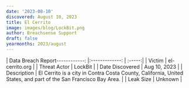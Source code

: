```yaml
---
date: '2023-08-10'
discovered: August 10, 2023
title: El Cerrito
image: images/blog/LockBit.png
author: Breachsense Support
draft: false
yearmonths: 2023/august
---
```


| Data Breach Report------------:     |:-------------:    | :-----:|
| Victim      | el-cerrito.org      | 
| Threat Actor      |  LockBit     | 
| Date Discovered      | Aug 10, 2023      | 
| Description      | El Cerrito is a city in Contra Costa County, California, United States, and part of the San Francisco Bay Area.       | 
| Leak Size      | Unknown      | 

